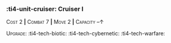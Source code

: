 ### :ti4-unit-cruiser: **Cruiser I**

<span style="font-variant:small-caps;">Cost</span> 2 __|__ <span style="font-variant:small-caps;">Combat</span> 7 __|__ <span style="font-variant:small-caps;">Move</span> 2 __|__ <span style="font-variant:small-caps;">Capacity</span> –↑

<span style="font-variant:small-caps;">Upgrade</span>: :ti4-tech-biotic: :ti4-tech-cybernetic: :ti4-tech-warfare:
